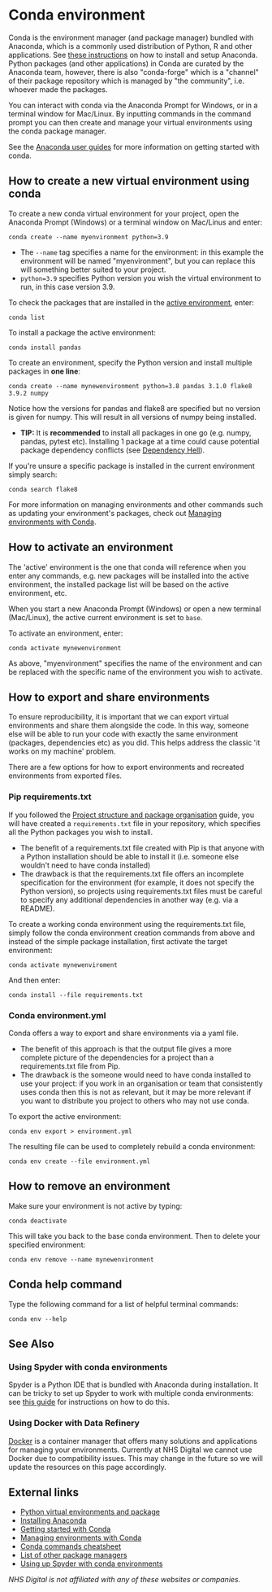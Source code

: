 # Conda environment

Conda is the environment manager (and package manager) bundled with Anaconda, which is a commonly used distribution of Python, R and other applications. See [these instructions][install-anaconda] on how to install and setup Anaconda. Python packages (and other applications) in Conda are curated by the Anaconda team, however, there is also "conda-forge" which is a "channel" of their package repository which is managed by "the community", i.e. whoever made the packages.

You can interact with conda via the Anaconda Prompt for Windows, or in a terminal window for Mac/Linux. By inputting commands in the command prompt you can then create and manage your virtual environments using the conda package manager.

See the [Anaconda user guides][conda-getting-started] for more information on getting started with conda.

## How to create a new virtual environment using conda

To create a new conda virtual environment for your project, open the Anaconda Prompt (Windows) or a terminal window on Mac/Linus and enter:

```conda
conda create --name myenvironment python=3.9
```

- The `--name` tag specifies a name for the environment: in this example the environment will be named "myenvironment", but you can replace this will something better suited to your project.
- `python=3.9` specifies Python version you wish the virtual environment to run, in this case version 3.9.

To check the packages that are installed in the [active environment](#how-to-activate-an-environment), enter:

```conda
conda list
```

To install a package the active environment:

```conda
conda install pandas
```

To create an environment, specify the Python version and install multiple packages in **one line**:

```conda
conda create --name mynewenvironment python=3.8 pandas 3.1.0 flake8 3.9.2 numpy
```

Notice how the versions for pandas and flake8 are specified but no version is given for numpy. This will result in all versions of numpy being installed.

- **TIP:** It is **recommended** to install all packages in one go (e.g. numpy, pandas, pytest etc). Installing 1 package at a time could cause potential package dependency conflicts (see [Dependency Hell][dependency-hell]).

If you're unsure a specific package is installed in the current environment simply search:

```conda
conda search flake8
```

For more information on managing environments and other commands such as updating your environment's packages, check out [Managing environments with Conda][managing-conda-envs].

## How to activate an environment

The 'active' environment is the one that conda will reference when you enter any commands, e.g. new packages will be installed into the active environment, the installed package list will be based on the active environment, etc.

When you start a new Anaconda Prompt (Windows) or open a new terminal (Mac/Linux), the active current environment is set to `base`.

To activate an environment, enter:

```conda
conda activate mynewenvironment
```

As above, "myenvironment" specifies the name of the environment and can be replaced with the specific name of the environment you wish to activate.

## How to export and share environments

To ensure reproducibility, it is important that we can export virtual environments and share them alongside the code. In this way, someone else will be able to run your code with exactly the same environment (packages, dependencies etc) as you did. This helps address the classic 'it works on my machine' problem.

There are a few options for how to export environments and recreated environments from exported files.

### Pip requirements.txt

If you followed the [Project structure and package organisation][1] guide, you will have created a `requirements.txt` file in your repository, which specifies all the Python packages you wish to install.

- The benefit of a requirements.txt file created with Pip is that anyone with a Python installation should be able to install it (i.e. someone else wouldn't need to have conda installed)
- The drawback is that the requirements.txt file offers an incomplete specification for the environment (for example, it does not specify the Python version), so projects using requirements.txt files must be careful to specify any additional dependencies in another way (e.g. via a README).

To create a working conda environment using the requirements.txt file, simply follow the conda environment creation commands from above and instead of the simple package installation, first activate the target environment:

```conda
conda activate mynewenviroment
```

And then enter:

```conda
conda install --file requirements.txt
```

### Conda environment.yml

Conda offers a way to export and share environments via a yaml file.

- The benefit of this approach is that the output file gives a more complete picture of the dependencies for a project than a requirements.txt file from Pip.
- The drawback is the someone would need to have conda installed to use your project: if you work in an organisation or team that consistently uses conda then this is not as relevant, but it may be more relevant if you want to distribute you project to others who may not use conda.

To export the active environment:

```conda
conda env export > environment.yml
```

The resulting file can be used to completely rebuild a conda environment:

```conda
conda env create --file environment.yml
```

## How to remove an environment

Make sure your environment is not active by typing:

```conda
conda deactivate
```

This will take you back to the base conda environment. Then to delete your specified environment:

```conda
conda env remove --name mynewenvironment
```

## Conda help command

Type the following command for a list of helpful terminal commands:

```conda
conda env --help
```

## See Also

### Using Spyder with conda environments

Spyder is a Python IDE that is bundled with Anaconda during installation. It can be tricky to set up Spyder to work with multiple conda environments: see [this guide][spyder-conda-envs] for instructions on how to do this.

### Using Docker with Data Refinery

[Docker][docker-getting-started] is a container manager that offers many solutions and applications for managing your environments. Currently at NHS Digital we cannot use Docker due to compatibility issues. This may change in the future so we will update the resources on this page accordingly.

## External links

- [Python virtual environments and package][python-venvs]
- [Installing Anaconda][install-anaconda]
- [Getting started with Conda][conda-getting-started]
- [Managing environments with Conda][managing-conda-envs]
- [Conda commands cheatsheet][conda-cheatsheet]
- [List of other package managers][package-managers]
- [Using up Spyder with conda environments][spyder-conda-envs]

*NHS Digital is not affiliated with any of these websites or companies.*

[python-venvs]: https://docs.python.org/3/tutorial/venv.html
[install-anaconda]: https://docs.anaconda.com/anaconda/install/index.html
[conda-getting-started]: https://conda.io/projects/conda/en/latest/user-guide/getting-started.html
[managing-conda-envs]: https://conda.io/projects/conda/en/latest/user-guide/tasks/manage-environments.html#creating-an-environment-with-commands
[conda-cheatsheet]: https://conda.io/projects/conda/en/latest/user-guide/cheatsheet.html
[package-managers]: https://en.wikipedia.org/wiki/List_of_software_package_management_systems
[docker-getting-started]: https://docs.docker.com/get-started/overview/
[dependency-hell]: https://en.wikipedia.org/wiki/Dependency_hell
[spyder-conda-envs]: https://github.com/spyder-ide/spyder/wiki/Working-with-packages-and-environments-in-Spyder
[1]: ../project-structure-and-packaging.md
